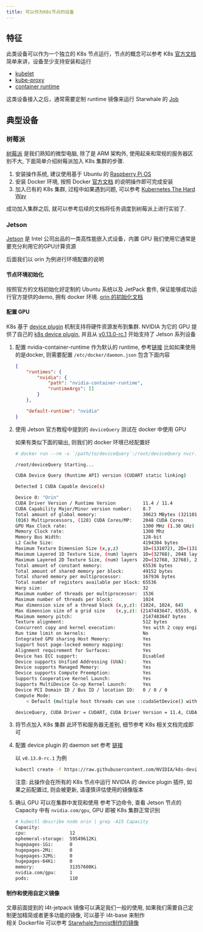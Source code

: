 ```yaml
---
title: 可以作为K8s节点的设备
---
```


## 特征

此类设备可以作为一个独立的 K8s 节点运行，节点的概念可以参考 K8s [官方文档](https://kubernetes.io/docs/concepts/architecture/nodes/)
简单来讲，设备至少支持安装和运行

* [kubelet](https://kubernetes.io/docs/reference/generated/kubelet)
* [kube-proxy](https://kubernetes.io/docs/reference/command-line-tools-reference/kube-proxy/)
* [container runtime](https://kubernetes.io/docs/setup/production-environment/container-runtimes)

这类设备接入之后，通常需要定制 runtime 镜像来运行 Starwhale 的 [Job](/zh/docs/fundamentals/concepts#7-job-step-and-task)

## 典型设备

### 树莓派

[树莓派](https://www.raspberrypi.com/) 是我们熟知的微型电脑, 除了是 ARM 架构外, 使用起来和常规的服务器区别不大, 下面简单介绍树莓派加入 K8s 集群的步骤.

1. 安装操作系统, 建议使用基于 Ubuntu 的 [Raspberry Pi OS](https://www.raspberrypi.com/software/)
2. 安装 Docker 环境, 按照 Docker [官方文档](https://docs.docker.com/engine/install/debian/) 的说明操作即可完成安装
3. 加入已有的 K8s 集群, 过程中如果遇到问题, 可以参考 [Kubernetes The Hard Way](https://github.com/kelseyhightower/kubernetes-the-hard-way)

成功加入集群之后, 就可以参考后续的文档将任务调度到树莓派上进行实验了.

### Jetson

[Jetson](https://www.nvidia.com/en-us/autonomous-machines/embedded-systems/) 是 Intel 公司出品的一类高性能嵌入式设备，内置 GPU
我们使用它通常是要充分利用它的GPU计算资源

后面我们以 orin 为例进行环境配置的说明

#### 节点环境初始化

按照官方的文档初始化好定制的 Ubuntu 系统以及 JetPack 套件, 保证能够成功运行官方提供的demo, 拥有 docker 环境. [orin 的初始化文档](https://developer.nvidia.com/embedded/learn/get-started-jetson-agx-orin-devkit)

#### 配置 GPU

K8s 基于 [device plugin](https://kubernetes.io/docs/concepts/extend-kubernetes/compute-storage-net/device-plugins/) 机制支持将硬件资源发布到集群.
NVIDIA 为它的 GPU 提供了自己的 [k8s device plugin](https://github.com/NVIDIA/k8s-device-plugin), 并且从 [v0.13.0-rc.1](https://github.com/NVIDIA/k8s-device-plugin/releases/tag/v0.13.0-rc.1) 开始支持了 Jetson 系列设备

1. 配置 nvidia-container-runtime 作为默认的 runtime, 参考[链接](https://github.com/NVIDIA/k8s-device-plugin#preparing-your-gpu-nodes)
    比如如果使用的是docker, 则需要配置 `/etc/docker/daemon.json` 包含下面内容

    ```json
    {
        "runtimes": {
            "nvidia": {
                "path": "nvidia-container-runtime",
                "runtimeArgs": []
            }
        },

        "default-runtime": "nvidia"
    }
    ```

2. 使用 Jetson 官方教程中提到的 `deviceQuery` 测试在 docker 中使用 GPU

    如果有类似下面的输出, 则我们的 docker 环境已经配置好

    ```sh
    # docker run --rm -v `/path/to/deviceQuery`:/root/deviceQuery nvcr.io/nvidia/l4t-jetpack:r35.1.0 /root/deivceQuery

    /root/deviceQuery Starting...

    CUDA Device Query (Runtime API) version (CUDART static linking)

    Detected 1 CUDA Capable device(s)

    Device 0: "Orin"
    CUDA Driver Version / Runtime Version          11.4 / 11.4
    CUDA Capability Major/Minor version number:    8.7
    Total amount of global memory:                 30623 MBytes (32110190592 bytes)
    (016) Multiprocessors, (128) CUDA Cores/MP:    2048 CUDA Cores
    GPU Max Clock rate:                            1300 MHz (1.30 GHz)
    Memory Clock rate:                             1300 Mhz
    Memory Bus Width:                              128-bit
    L2 Cache Size:                                 4194304 bytes
    Maximum Texture Dimension Size (x,y,z)         1D=(131072), 2D=(131072, 65536), 3D=(16384, 16384, 16384)
    Maximum Layered 1D Texture Size, (num) layers  1D=(32768), 2048 layers
    Maximum Layered 2D Texture Size, (num) layers  2D=(32768, 32768), 2048 layers
    Total amount of constant memory:               65536 bytes
    Total amount of shared memory per block:       49152 bytes
    Total shared memory per multiprocessor:        167936 bytes
    Total number of registers available per block: 65536
    Warp size:                                     32
    Maximum number of threads per multiprocessor:  1536
    Maximum number of threads per block:           1024
    Max dimension size of a thread block (x,y,z): (1024, 1024, 64)
    Max dimension size of a grid size    (x,y,z): (2147483647, 65535, 65535)
    Maximum memory pitch:                          2147483647 bytes
    Texture alignment:                             512 bytes
    Concurrent copy and kernel execution:          Yes with 2 copy engine(s)
    Run time limit on kernels:                     No
    Integrated GPU sharing Host Memory:            Yes
    Support host page-locked memory mapping:       Yes
    Alignment requirement for Surfaces:            Yes
    Device has ECC support:                        Disabled
    Device supports Unified Addressing (UVA):      Yes
    Device supports Managed Memory:                Yes
    Device supports Compute Preemption:            Yes
    Supports Cooperative Kernel Launch:            Yes
    Supports MultiDevice Co-op Kernel Launch:      Yes
    Device PCI Domain ID / Bus ID / location ID:   0 / 0 / 0
    Compute Mode:
        < Default (multiple host threads can use ::cudaSetDevice() with device simultaneously) >

    deviceQuery, CUDA Driver = CUDART, CUDA Driver Version = 11.4, CUDA Runtime Version = 11.4, NumDevs = 1
    ```

3. 将节点加入 K8s 集群
    此环节和服务器无差别, 细节参考 K8s 相关文档完成即可

4. 配置 device plugin 的 daemon set
    参考 [链接](https://github.com/NVIDIA/k8s-device-plugin#enabling-gpu-support-in-kubernetes)

    以 `v0.13.0-rc.1` 为例

    ```sh
    kubectl create -f https://raw.githubusercontent.com/NVIDIA/k8s-device-plugin/v0.13.0-rc.1/nvidia-device-plugin.yml
    ```

    注意: 此操作会在所有的 K8s 节点中运行 NVIDIA 的 device plugin 插件, 如果之前配置过, 则会被更新, 请谨慎评估使用的镜像版本

5. 确认 GPU 可以在集群中发现和使用
    参考下边命令, 查看 Jetson 节点的 Capacity 中有 `nvidia.com/gpu`, GPU 即被 K8s 集群正常识别

    ```sh
    # kubectl describe node orin | grep -A15 Capacity
    Capacity:
    cpu:                12
    ephemeral-storage:  59549612Ki
    hugepages-1Gi:      0
    hugepages-2Mi:      0
    hugepages-32Mi:     0
    hugepages-64Ki:     0
    memory:             31357608Ki
    nvidia.com/gpu:     1
    pods:               110
    ```

#### 制作和使用自定义镜像

文章前面提到的 l4t-jetpack 镜像可以满足我们一般的使用, 如果我们需要自己定制更加精简或者更多功能的镜像, 可以基于 l4t-base 来制作  
相关 Dockerfile 可以参考 [Starwhale为mnist制作的镜像](https://github.com/star-whale/starwhale/tree/main/docker/devices/jetson)
